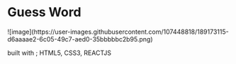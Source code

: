 
<h1>Guess Word</h1>
![image](https://user-images.githubusercontent.com/107448818/189173115-d6aaaae2-6c05-49c7-aed0-35bbbbbc2b95.png)

built with ; HTML5, CSS3, REACTJS



